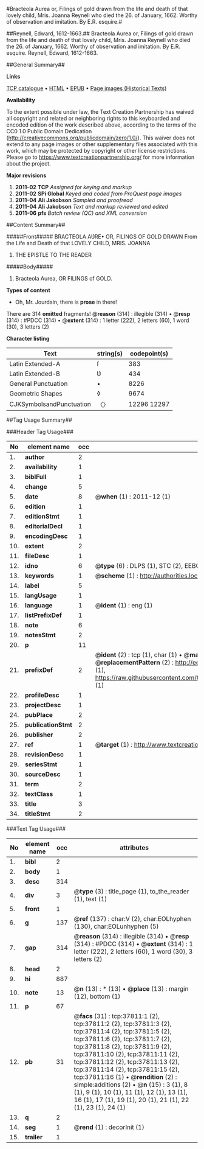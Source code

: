 #Bracteola Aurea or, Filings of gold drawn from the life and death of that lovely child, Mris. Joanna Reynell who died the 26. of January, 1662. Worthy of observation and imitation. By E.R. esquire.#

##Reynell, Edward, 1612-1663.##
Bracteola Aurea or, Filings of gold drawn from the life and death of that lovely child, Mris. Joanna Reynell who died the 26. of January, 1662. Worthy of observation and imitation. By E.R. esquire.
Reynell, Edward, 1612-1663.

##General Summary##

**Links**

[TCP catalogue](http://www.ota.ox.ac.uk/tcp/)  • 
[HTML](http://tei.it.ox.ac.uk/tcp/Texts-HTML/free/A57/A57115.html)  • 
[EPUB](http://tei.it.ox.ac.uk/tcp/Texts-EPUB/free/A57/A57115.epub) • 
[Page images (Historical Texts)](https://historicaltexts.jisc.ac.uk/eebo-99833335e)

**Availability**

To the extent possible under law, the Text Creation Partnership has waived all copyright and related or neighboring rights to this keyboarded and encoded edition of the work described above, according to the terms of the CC0 1.0 Public Domain Dedication (http://creativecommons.org/publicdomain/zero/1.0/). This waiver does not extend to any page images or other supplementary files associated with this work, which may be protected by copyright or other license restrictions. Please go to https://www.textcreationpartnership.org/ for more information about the project.

**Major revisions**

1. __2011-02__ __TCP__ *Assigned for keying and markup*
1. __2011-02__ __SPi Global__ *Keyed and coded from ProQuest page images*
1. __2011-04__ __Ali Jakobson__ *Sampled and proofread*
1. __2011-04__ __Ali Jakobson__ *Text and markup reviewed and edited*
1. __2011-06__ __pfs__ *Batch review (QC) and XML conversion*

##Content Summary##

#####Front#####
BRACTEOLA AƲRE• OR, FILINGS OF GOLD DRAWN From the Life and Death of that LOVELY CHILD, MRIS. JOANNA
1. THE EPISTLE TO THE READER

#####Body#####

1. Bracteola Aurea, OR FILINGS of GOLD.

**Types of content**

  * Oh, Mr. Jourdain, there is **prose** in there!

There are 314 **omitted** fragments! 
 @__reason__ (314) : illegible (314)  •  @__resp__ (314) : #PDCC (314)  •  @__extent__ (314) : 1 letter (222), 2 letters (60), 1 word (30), 3 letters (2)

**Character listing**


|Text|string(s)|codepoint(s)|
|---|---|---|
|Latin Extended-A|ſ|383|
|Latin Extended-B|Ʋ|434|
|General Punctuation|•|8226|
|Geometric Shapes|◊|9674|
|CJKSymbolsandPunctuation|〈〉|12296 12297|

##Tag Usage Summary##

###Header Tag Usage###

|No|element name|occ|attributes|
|---|---|---|---|
|1.|__author__|2||
|2.|__availability__|1||
|3.|__biblFull__|1||
|4.|__change__|5||
|5.|__date__|8| @__when__ (1) : 2011-12 (1)|
|6.|__edition__|1||
|7.|__editionStmt__|1||
|8.|__editorialDecl__|1||
|9.|__encodingDesc__|1||
|10.|__extent__|2||
|11.|__fileDesc__|1||
|12.|__idno__|6| @__type__ (6) : DLPS (1), STC (2), EEBO-CITATION (1), PROQUEST (1), VID (1)|
|13.|__keywords__|1| @__scheme__ (1) : http://authorities.loc.gov/ (1)|
|14.|__label__|5||
|15.|__langUsage__|1||
|16.|__language__|1| @__ident__ (1) : eng (1)|
|17.|__listPrefixDef__|1||
|18.|__note__|6||
|19.|__notesStmt__|2||
|20.|__p__|11||
|21.|__prefixDef__|2| @__ident__ (2) : tcp (1), char (1)  •  @__matchPattern__ (2) : ([0-9\-]+):([0-9IVX]+) (1), (.+) (1)  •  @__replacementPattern__ (2) : http://eebo.chadwyck.com/downloadtiff?vid=$1&page=$2 (1), https://raw.githubusercontent.com/textcreationpartnership/Texts/master/tcpchars.xml#$1 (1)|
|22.|__profileDesc__|1||
|23.|__projectDesc__|1||
|24.|__pubPlace__|2||
|25.|__publicationStmt__|2||
|26.|__publisher__|2||
|27.|__ref__|1| @__target__ (1) : http://www.textcreationpartnership.org/docs/. (1)|
|28.|__revisionDesc__|1||
|29.|__seriesStmt__|1||
|30.|__sourceDesc__|1||
|31.|__term__|2||
|32.|__textClass__|1||
|33.|__title__|3||
|34.|__titleStmt__|2||


###Text Tag Usage###

|No|element name|occ|attributes|
|---|---|---|---|
|1.|__bibl__|2||
|2.|__body__|1||
|3.|__desc__|314||
|4.|__div__|3| @__type__ (3) : title_page (1), to_the_reader (1), text (1)|
|5.|__front__|1||
|6.|__g__|137| @__ref__ (137) : char:V (2), char:EOLhyphen (130), char:EOLunhyphen (5)|
|7.|__gap__|314| @__reason__ (314) : illegible (314)  •  @__resp__ (314) : #PDCC (314)  •  @__extent__ (314) : 1 letter (222), 2 letters (60), 1 word (30), 3 letters (2)|
|8.|__head__|2||
|9.|__hi__|887||
|10.|__note__|13| @__n__ (13) : * (13)  •  @__place__ (13) : margin (12), bottom (1)|
|11.|__p__|67||
|12.|__pb__|31| @__facs__ (31) : tcp:37811:1 (2), tcp:37811:2 (2), tcp:37811:3 (2), tcp:37811:4 (2), tcp:37811:5 (2), tcp:37811:6 (2), tcp:37811:7 (2), tcp:37811:8 (2), tcp:37811:9 (2), tcp:37811:10 (2), tcp:37811:11 (2), tcp:37811:12 (2), tcp:37811:13 (2), tcp:37811:14 (2), tcp:37811:15 (2), tcp:37811:16 (1)  •  @__rendition__ (2) : simple:additions (2)  •  @__n__ (15) : 3 (1), 8 (1), 9 (1), 10 (1), 11 (1), 12 (1), 13 (1), 16 (1), 17 (1), 19 (1), 20 (1), 21 (1), 22 (1), 23 (1), 24 (1)|
|13.|__q__|2||
|14.|__seg__|1| @__rend__ (1) : decorInit (1)|
|15.|__trailer__|1||
